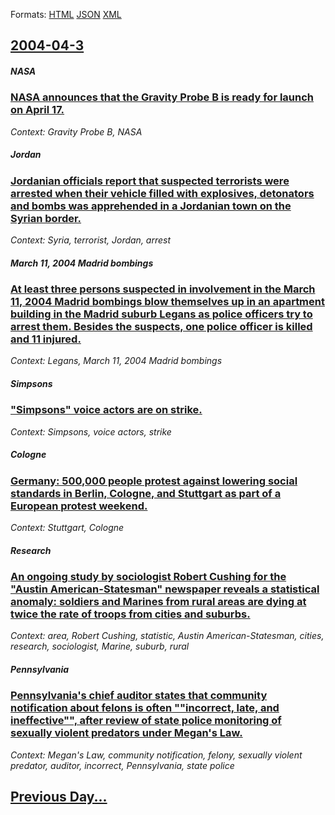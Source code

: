 
Formats: [HTML](2004/04/3/index.html)  [JSON](2004/04/3/index.json)  [XML](2004/04/3/index.xml)  

## [2004-04-3](/news/2004/04/3/index.md)

##### NASA
### [ NASA announces that the Gravity Probe B is ready for launch on April 17. ](/news/2004/04/3/nasa-announces-that-the-gravity-probe-b-is-ready-for-launch-on-april-17.md)
_Context: Gravity Probe B, NASA_

##### Jordan
### [ Jordanian officials report that suspected terrorists were arrested when their vehicle filled with explosives, detonators and bombs was apprehended in a Jordanian town on the Syrian border. ](/news/2004/04/3/jordanian-officials-report-that-suspected-terrorists-were-arrested-when-their-vehicle-filled-with-explosives-detonators-and-bombs-was-appr.md)
_Context: Syria, terrorist, Jordan, arrest_

##### March 11, 2004 Madrid bombings
### [ At least three persons suspected in involvement in the March 11, 2004 Madrid bombings blow themselves up in an apartment building in the Madrid suburb Legans as police officers try to arrest them. Besides the suspects, one police officer is killed and 11 injured. ](/news/2004/04/3/at-least-three-persons-suspected-in-involvement-in-the-march-11-2004-madrid-bombings-blow-themselves-up-in-an-apartment-building-in-the-ma.md)
_Context: Legans, March 11, 2004 Madrid bombings_

##### Simpsons
### [ "Simpsons" voice actors are on strike. ](/news/2004/04/3/simpsons-voice-actors-are-on-strike.md)
_Context: Simpsons, voice actors, strike_

##### Cologne
### [ Germany: 500,000 people protest against lowering social standards in Berlin, Cologne, and Stuttgart as part of a European protest weekend. ](/news/2004/04/3/germany-500-000-people-protest-against-lowering-social-standards-in-berlin-cologne-and-stuttgart-as-part-of-a-european-protest-weekend.md)
_Context: Stuttgart, Cologne_

##### Research
### [ An ongoing study by sociologist Robert Cushing for the "Austin American-Statesman" newspaper reveals a statistical anomaly: soldiers and Marines from rural areas are dying at twice the rate of troops from cities and suburbs. ](/news/2004/04/3/an-ongoing-study-by-sociologist-robert-cushing-for-the-austin-american-statesman-newspaper-reveals-a-statistical-anomaly-soldiers-and-ma.md)
_Context: area, Robert Cushing, statistic, Austin American-Statesman, cities, research, sociologist, Marine, suburb, rural_

##### Pennsylvania
### [ Pennsylvania's chief auditor states that community notification about felons is often ""incorrect, late, and ineffective"", after review of state police monitoring of sexually violent predators under Megan's Law. ](/news/2004/04/3/pennsylvania-s-chief-auditor-states-that-community-notification-about-felons-is-often-incorrect-late-and-ineffective-after-review-of.md)
_Context: Megan's Law, community notification, felony, sexually violent predator, auditor, incorrect, Pennsylvania, state police_

## [Previous Day...](/news/2004/04/2/index.md)


